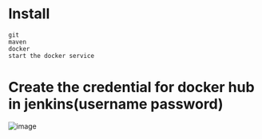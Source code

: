 # Install
    git
    maven
    docker
    start the docker service
    
# Create the credential for docker hub in jenkins(username password)

![image](https://user-images.githubusercontent.com/54719289/108412825-48d80980-7250-11eb-8ac7-c699b199d6cd.png)


